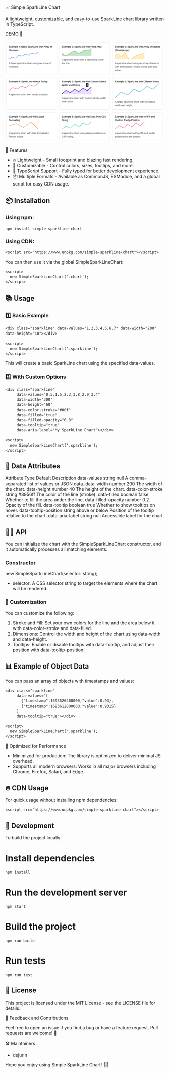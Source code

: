 📈 Simple SparkLine Chart

A lightweight, customizable, and easy-to-use SparkLine chart library written in TypeScript.

[DEMO](https://codepen.io/dejurin/pen/QWeELog) 👀

<img src="./assets/sparkline.png" alt="📈 Simple SparkLine Chart" loading="lazy" />

🚀 Features

- 🔥 Lightweight - Small footprint and blazing fast rendering.
- 🎨 Customizable - Control colors, sizes, tooltips, and more.
- 🎯 TypeScript Support - Fully typed for better development experience.
- 📦 Multiple Formats - Available as CommonJS, ESModule, and a global script for easy CDN usage.

## 📦 Installation

### Using npm:

    npm install simple-sparkline-chart

### Using CDN:

    <script src="https://www.unpkg.com/simple-sparkline-chart"></script>

You can then use it via the global SimpleSparkLineChart:

    <script>
      new SimpleSparkLineChart('.chart');
    </script>

## 📚 Usage

### 1️⃣ Basic Example

    <div class="sparkline" data-values="1,2,3,4,5,6,7" data-width="200" data-height="40"></div>

    <script>
      new SimpleSparkLineChart('.sparkline');
    </script>

This will create a basic SparkLine chart using the specified data-values.

### 2️⃣ With Custom Options

    <div class="sparkline"
         data-values="0.5,1.5,2.3,3.8,2.9,3.4"
         data-width="300"
         data-height="60"
         data-color-stroke="#00f"
         data-filled="true"
         data-filled-opacity="0.3"
         data-tooltip="true"
         data-aria-label="My SparkLine Chart"></div>

    <script>
      new SimpleSparkLineChart('.sparkline');
    </script>

## 🔧 Data Attributes

Attribute Type Default Description
data-values string null A comma-separated list of values or JSON data.
data-width number 200 The width of the chart.
data-height number 40 The height of the chart.
data-color-stroke string #8956ff The color of the line (stroke).
data-filled boolean false Whether to fill the area under the line.
data-filled-opacity number 0.2 Opacity of the fill.
data-tooltip boolean true Whether to show tooltips on hover.
data-tooltip-position string above or below Position of the tooltip relative to the chart.
data-aria-label string null Accessible label for the chart.

## 🧑‍💻 API

You can initialize the chart with the SimpleSparkLineChart constructor, and it automatically processes all matching elements.

### Constructor

new SimpleSparkLineChart(selector: string);

- selector: A CSS selector string to target the elements where the chart will be rendered.

### 🎨 Customization

You can customize the following:

1. Stroke and Fill: Set your own colors for the line and the area below it with data-color-stroke and data-filled.
2. Dimensions: Control the width and height of the chart using data-width and data-height.
3. Tooltips: Enable or disable tooltips with data-tooltip, and adjust their position with data-tooltip-position.

## 📊 Example of Object Data

You can pass an array of objects with timestamps and values:

    <div class="sparkline"
         data-values='[
           {"timestamp":1693526400000,"value":0.93},
           {"timestamp":1693612800000,"value":0.9315}
         ]'
         data-tooltip="true"></div>

    <script>
      new SimpleSparkLineChart('.sparkline');
    </script>

🚀 Optimized for Performance

- Minimized for production: The library is optimized to deliver minimal JS overhead.
- Supports all modern browsers: Works in all major browsers including Chrome, Firefox, Safari, and Edge.

## 🔥 CDN Usage

For quick usage without installing npm dependencies:

    <script src="https://www.unpkg.com/simple-sparkline-chart"></script>

## 🔧 Development

To build the project locally:

# Install dependencies

    npm install

# Run the development server

    npm start

# Build the project

    npm run build

# Run tests

    npm run test

## 📝 License

This project is licensed under the MIT License - see the LICENSE file for details.

💬 Feedback and Contributions

Feel free to open an issue if you find a bug or have a feature request. Pull requests are welcome! 🙌

🛠️ Maintainers

- dejurin

Hope you enjoy using Simple SparkLine Chart! 🚀✨
